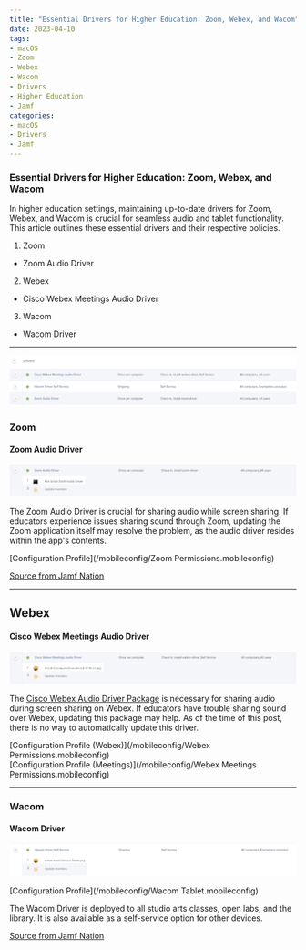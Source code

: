 ```yaml
---
title: "Essential Drivers for Higher Education: Zoom, Webex, and Wacom"
date: 2023-04-10
tags: 
- macOS
- Zoom
- Webex
- Wacom
- Drivers
- Higher Education
- Jamf
categories: 
- macOS
- Drivers
- Jamf
---
```


### Essential Drivers for Higher Education: Zoom, Webex, and Wacom

In higher education settings, maintaining up-to-date drivers for Zoom, Webex, and Wacom is crucial for seamless audio and tablet functionality. This article outlines these essential drivers and their respective policies.

1. Zoom
  * Zoom Audio Driver
2. Webex
  * Cisco Webex Meetings Audio Driver
3. Wacom
  * Wacom Driver

---


[![Driver Policies](/images/policies_cat_drivers.png)](https://jaysingh.dev/images/policies_cat_drivers.png)

### Zoom
#### Zoom Audio Driver
[![Driver Policies](/images/policies_cat_drivers_zoom.png)](https://jaysingh.dev/images/policies_cat_drivers_zoom.png)

The Zoom Audio Driver is crucial for sharing audio while screen sharing. If educators experience issues sharing sound through Zoom, updating the Zoom application itself may resolve the problem, as the audio driver resides within the app's contents.

[Configuration Profile](/mobileconfig/Zoom Permissions.mobileconfig)

[Source from Jamf Nation](https://community.jamf.com/t5/jamf-pro/zoom-app-asks-for-admin-credentials-when-trying-to-share-computer/m-p/142244/highlight/true#M131317)


---


## Webex
#### Cisco Webex Meetings Audio Driver
[![Driver Policies](/images/policies_cat_drivers_webex.png)](https://jaysingh.dev/images/policies_cat_webex.png)

The [Cisco Webex Audio Driver Package](https://help.webex.com/en-us/article/WBX9000031110/Cisco-Webex-Audio-Driver-Package-Download-for-Mac) is necessary for sharing audio during screen sharing on Webex. If educators have trouble sharing sound over Webex, updating this package may help. As of the time of this post, there is no way to automatically update this driver.

[Configuration Profile (Webex)](/mobileconfig/Webex Permissions.mobileconfig)\
[Configuration Profile (Meetings)](/mobileconfig/Webex Meetings Permissions.mobileconfig)


---


### Wacom
#### Wacom Driver
[![Driver Policies](/images/policies_cat_drivers_wacom.png)](https://www.jaysingh.dev/images/policies_cat_drivers_wacom.png)

[Configuration Profile](/mobileconfig/Wacom Tablet.mobileconfig)

The Wacom Driver is deployed to all studio arts classes, open labs, and the library. It is also available as a self-service option for other devices.

[Source from Jamf Nation](https://community.jamf.com/t5/jamf-pro/monterey-m1-and-pppc-you-re-killing-us-wacom/m-p/264566)

